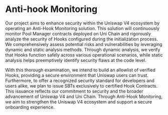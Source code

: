 # Anti-hook Monitoring

Our project aims to enhance security within the Uniswap V4 ecosystem by operating an Anti-Hook Monitoring solution. This solution will continuously monitor Pool Manager contracts deployed on Uni Chain and rigorously analyze the security of Hooks configured during the initialization process. We comprehensively assess potential risks and vulnerabilities by leveraging dynamic and static analysis methods. Through dynamic analysis, we verify that Hooks function safely across various operational scenarios, while static analysis helps preemptively identify security flaws at the code level.

With this thorough examination, we intend to build an allowlist of verified Hooks, providing a secure environment that Uniswap users can trust. Furthermore, to offer a recognized security standard for developers and users alike, we plan to issue SBTs exclusively to certified Hook Contracts. This issuance reflects our commitment to security and the broader advancement of Uniswap V4 and Uni Chain. Through Anti-Hook Monitoring, we aim to strengthen the Uniswap V4 ecosystem and support a secure onboarding experience.
